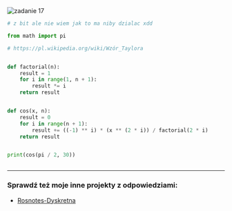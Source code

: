 <picture>
  <source srcset="../../srt/zbior_zadan/17.png" media="(prefers-color-scheme: light)">
  <source srcset="../../srt/zbior_zadan/black_17.png" media="(prefers-color-scheme: dark)">
  <img src="../../srt/zbior_zadan/black_17.png" alt="zadanie 17">
</picture>

```python
# z bit ale nie wiem jak to ma niby dzialac xdd

from math import pi

# https://pl.wikipedia.org/wiki/Wzór_Taylora


def factorial(n):
    result = 1
    for i in range(1, n + 1):
        result *= i
    return result


def cos(x, n):
    result = 0
    for i in range(n + 1):
        result += ((-1) ** i) * (x ** (2 * i)) / factorial(2 * i)
    return result


print(cos(pi / 2, 30))



```

---
### Sprawdź też moje inne projekty z odpowiedziami:
- [Rosnotes-Dyskretna](https://github.com/kamilGie/Rosnotes-Dyskretna)
